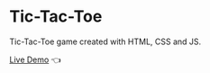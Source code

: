 
# Tic-Tac-Toe

Tic-Tac-Toe game created with HTML, CSS and JS.

[Live Demo](https://ardamoin.github.io/tic-tac-toe/) :point_left: